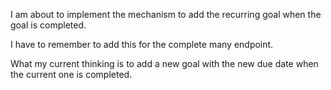 I am about to implement the mechanism to add the recurring goal when the goal is completed. 

I have to remember to add this for the complete many endpoint. 


What my current thinking is to add a new goal with the new due date when the current one is completed. 

